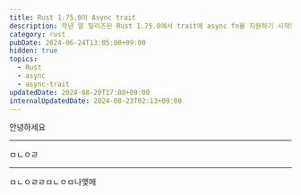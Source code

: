```yaml
---
title: Rust 1.75.0의 Async trait
description: 작년 말 릴리즈된 Rust 1.75.0에서 trait에 async fn을 지원하기 시작했습니다. 하지만 공개 trait에서는 이를 사용하는 걸 권장하지 않는데요. Rust의 async 문법 작동 방식을 간단히 알아보고, 왜 공개 trait에서 async 키워드 사용이 권장되지 않는지 알아봅시다.
category: rust
pubDate: 2024-06-24T13:05:00+09:00
hidden: true
topics:
  - Rust
  - async
  - async-trait
updatedDate: 2024-08-20T17:08+09:00
internalUpdatedDate: 2024-08-23T02:13+09:00
---
```


안녕하세요

---

ㅁㄴㅇㄹ

---

ㅁㄴㅇㄹㄹㅁㄴㅇㅁ나앶메
